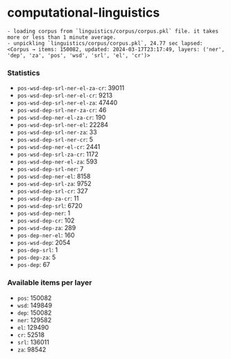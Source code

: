# computational-linguistics

```shell
- loading corpus from `linguistics/corpus/corpus.pkl` file. it takes more or less than 1 minute average.
- unpickling `linguistics/corpus/corpus.pkl`, 24.77 sec lapsed: <Corpus → items: 150082, updated: 2024-03-17T23:17:49, layers: ('ner', 'dep', 'za', 'pos', 'wsd', 'srl', 'el', 'cr')>
```

### Statistics
- `pos-wsd-dep-srl-ner-el-za-cr`: 39011
- `pos-wsd-dep-srl-ner-el-cr`: 9213
- `pos-wsd-dep-srl-ner-el-za`: 47440
- `pos-wsd-dep-srl-ner-za-cr`: 46
- `pos-wsd-dep-ner-el-za-cr`: 190
- `pos-wsd-dep-srl-ner-el`: 22284
- `pos-wsd-dep-srl-ner-za`: 33
- `pos-wsd-dep-srl-ner-cr`: 5
- `pos-wsd-dep-ner-el-cr`: 2441
- `pos-wsd-dep-srl-za-cr`: 1172
- `pos-wsd-dep-ner-el-za`: 593
- `pos-wsd-dep-srl-ner`: 7
- `pos-wsd-dep-ner-el`: 8158
- `pos-wsd-dep-srl-za`: 9752
- `pos-wsd-dep-srl-cr`: 327
- `pos-wsd-dep-za-cr`: 11
- `pos-wsd-dep-srl`: 6720
- `pos-wsd-dep-ner`: 1
- `pos-wsd-dep-cr`: 102
- `pos-wsd-dep-za`: 289
- `pos-dep-ner-el`: 160
- `pos-wsd-dep`: 2054
- `pos-dep-srl`: 1
- `pos-dep-za`: 5
- `pos-dep`: 67

### Available items per layer
- `pos`: 150082
- `wsd`: 149849
- `dep`: 150082
- `ner`: 129582
- `el`: 129490
- `cr`: 52518
- `srl`: 136011
- `za`: 98542